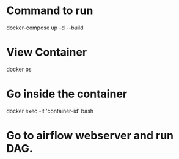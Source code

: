 # Command to run
docker-compose up -d --build

# View Container
docker ps

# Go inside the container
docker exec -it 'container-id' bash
# Go to airflow webserver and run DAG.

